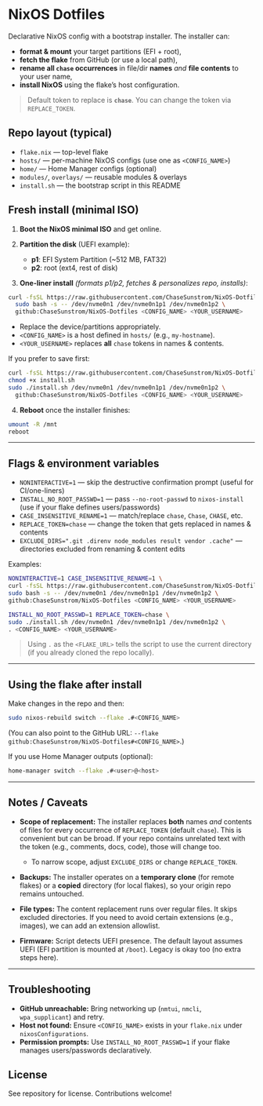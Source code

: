 # NixOS Dotfiles

Declarative NixOS config with a bootstrap installer. The installer can:
- **format & mount** your target partitions (EFI + root),
- **fetch the flake** from GitHub (or use a local path),
- **rename all `chase` occurrences** in file/dir **names** *and* **file contents** to your user name,
- **install NixOS** using the flake’s host configuration.

> Default token to replace is **`chase`**. You can change the token via `REPLACE_TOKEN`.

## Repo layout (typical)

- `flake.nix` — top-level flake
- `hosts/` — per-machine NixOS configs (use one as `<CONFIG_NAME>`)
- `home/` — Home Manager configs (optional)
- `modules/`, `overlays/` — reusable modules & overlays
- `install.sh` — the bootstrap script in this README

## Fresh install (minimal ISO)

1. **Boot the NixOS minimal ISO** and get online.

2. **Partition the disk** (UEFI example):
   - **p1**: EFI System Partition (~512 MB, FAT32)
   - **p2**: root (ext4, rest of disk)

3. **One-liner install** *(formats p1/p2, fetches & personalizes repo, installs)*:

```bash
curl -fsSL https://raw.githubusercontent.com/ChaseSunstrom/NixOS-Dotfiles/main/install.sh | \
  sudo bash -s -- /dev/nvme0n1 /dev/nvme0n1p1 /dev/nvme0n1p2 \
  github:ChaseSunstrom/NixOS-Dotfiles <CONFIG_NAME> <YOUR_USERNAME>
````

* Replace the device/partitions appropriately.
* `<CONFIG_NAME>` is a host defined in `hosts/` (e.g., `my-hostname`).
* `<YOUR_USERNAME>` replaces **all** `chase` tokens in names & contents.

If you prefer to save first:

```bash
curl -fsSL https://raw.githubusercontent.com/ChaseSunstrom/NixOS-Dotfiles/main/install.sh -o install.sh
chmod +x install.sh
sudo ./install.sh /dev/nvme0n1 /dev/nvme0n1p1 /dev/nvme0n1p2 \
  github:ChaseSunstrom/NixOS-Dotfiles <CONFIG_NAME> <YOUR_USERNAME>
```

4. **Reboot** once the installer finishes:

```bash
umount -R /mnt
reboot
```

---

## Flags & environment variables

* `NONINTERACTIVE=1` — skip the destructive confirmation prompt (useful for CI/one-liners)
* `INSTALL_NO_ROOT_PASSWD=1` — pass `--no-root-passwd` to `nixos-install` (use if your flake defines users/passwords)
* `CASE_INSENSITIVE_RENAME=1` — match/replace `chase`, `Chase`, `CHASE`, etc.
* `REPLACE_TOKEN=chase` — change the token that gets replaced in names & contents
* `EXCLUDE_DIRS=".git .direnv node_modules result vendor .cache"` — directories excluded from renaming & content edits

Examples:

```bash
NONINTERACTIVE=1 CASE_INSENSITIVE_RENAME=1 \
curl -fsSL https://raw.githubusercontent.com/ChaseSunstrom/NixOS-Dotfiles/main/install.sh | \
sudo bash -s -- /dev/nvme0n1 /dev/nvme0n1p1 /dev/nvme0n1p2 \
github:ChaseSunstrom/NixOS-Dotfiles <CONFIG_NAME> <YOUR_USERNAME>
```

```bash
INSTALL_NO_ROOT_PASSWD=1 REPLACE_TOKEN=chase \
sudo ./install.sh /dev/nvme0n1 /dev/nvme0n1p1 /dev/nvme0n1p2 \
. <CONFIG_NAME> <YOUR_USERNAME>
```

> Using `.` as the `<FLAKE_URL>` tells the script to use the current directory (if you already cloned the repo locally).

---

## Using the flake after install

Make changes in the repo and then:

```bash
sudo nixos-rebuild switch --flake .#<CONFIG_NAME>
```

(You can also point to the GitHub URL: `--flake github:ChaseSunstrom/NixOS-Dotfiles#<CONFIG_NAME>`.)

If you use Home Manager outputs (optional):

```bash
home-manager switch --flake .#<user>@<host>
```

---

## Notes / Caveats

* **Scope of replacement:** The installer replaces **both** names *and* contents of files for every occurrence of `REPLACE_TOKEN` (default `chase`). This is convenient but can be broad. If your repo contains unrelated text with the token (e.g., comments, docs, code), those will change too.

  * To narrow scope, adjust `EXCLUDE_DIRS` or change `REPLACE_TOKEN`.
* **Backups:** The installer operates on a **temporary clone** (for remote flakes) or a **copied** directory (for local flakes), so your origin repo remains untouched.
* **File types:** The content replacement runs over regular files. It skips excluded directories. If you need to avoid certain extensions (e.g., images), we can add an extension allowlist.
* **Firmware:** Script detects UEFI presence. The default layout assumes UEFI (EFI partition is mounted at `/boot`). Legacy is okay too (no extra steps here).

---

## Troubleshooting

* **GitHub unreachable:** Bring networking up (`nmtui`, `nmcli`, `wpa_supplicant`) and retry.
* **Host not found:** Ensure `<CONFIG_NAME>` exists in your `flake.nix` under `nixosConfigurations`.
* **Permission prompts:** Use `INSTALL_NO_ROOT_PASSWD=1` if your flake manages users/passwords declaratively.

## License

See repository for license. Contributions welcome!
